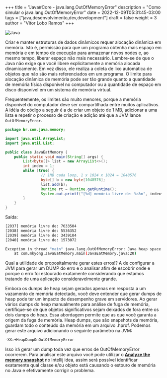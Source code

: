 +++
title = "Java#Core - java.lang.OutOfMemoryError"
description = "Como simular o java.lang.OutOfMemoryError"
date = 2022-12-09T05:31:45-03:00
tags = ["java,desenvolvimento,dev,development"]
draft = false
weight = 3
author = "Vitor Lobo Ramos"
+++

![Java](https://cdn-icons-png.flaticon.com/512/1183/1183618.png#center)

Criar e manter estruturas de dados dinâmicos requer alocação dinâmica em memória. Isto é, permissão para que um programa obtenha mais espaço em memória e em tempo de execução para armazenar novos nodes e, ao mesmo tempo, liberar espaço não mais necessário. Lembre-se de que o Java não exige que você libere explicitamente a memória alocada dinamicamente. Em vez disso, ele realiza a coleta de lixo automática de objetos que não são mais referenciados em um programa. O limite para alocação dinâmica de memória pode ser tão grande quanto a quantidade de memória física disponível no computador ou a quantidade de espaço em disco disponível em um sistema de memória virtual. 

Frequentemente, os limites são muito menores, porque a memória disponível do computador deve ser compartilhada entre muitos aplicativos. A idéia do código a seguir é a de criar um objeto de 1 MB, adicionar a uma lista e repetir o processo de criação e adição até que a JVM lance `OutOfMemoryError`.

```java
package br.com.java.memory;

import java.util.ArrayList;
import java.util.List;

public class JavaEatMemory {
	public static void main(String[] args) {
        List<byte[]> list = new ArrayList<>();
        int index = 1;
        while (true) {
                // 1MB cada loop, 1 x 1024 x 1024 = 1048576
                byte[] b = new byte[1048576];
                list.add(b);
                Runtime rt = Runtime.getRuntime();
                System.out.printf("[%d] memória livre de: %s%n", index++, rt.freeMemory());
        }
    }
}
```

Saída:

```bash
[2037] memória livre de: 7633504
[2038] memória livre de: 5536352
[2039] memória livre de: 3439104
[2040] memória livre de: 1573072

Exception in thread "main" java.lang.OutOfMemoryError: Java heap space
	at com.mkyong.JavaEatMemory.main(JavaEatMemory.java:20)
```

Qual a utilidade de propositalmente gerar estes erros!? A de configurar a JVM para gerar um DUMP do erro e o analisar afim de escobrir onde e porque o erro foi estourado exatamente considerando que estamos tratando de uma aplicação consideravelmente grande. 

Embora os dumps de heap sejam gerados apenas em resposta a um vazamento de memória detectado, você deve entender que gerar dumps de heap pode ter um impacto de desempenho grave em servidores. Ao gerar vários dumps do heap manualmente para análise de fuga de memória, certifique-se de que objetos significativos sejam deixados de fora entre os dois dumps do heap. Essa abordagem permite que as que você garanta a origem da fuga de memória. Heap dumps, que são snapshots da memória, guardam todo o conteúdo da memória em um arquivo .hprof. Podemos gerar este arquivo adicionando o seguinte parâmetro na JVM:

```bash
-XX:+HeapDumpOnOutOfMemoryError
```

Isso irá gerar um dump toda vez que erros de OutOfMemoryError ocorrerem. Para analisar este arquivo você pode utilizar o **[Analyze the memory snapshot](https://www.jetbrains.com/help/idea/read-the-memory-snapshot.html)** no Intellij idea, assim será possível identificar exatamente qual classe e/ou objeto está causando o estouro de memória no Java e efetivamente corrigir o problema.